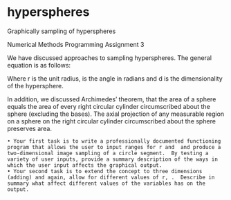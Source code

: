 # hyperspheres
Graphically sampling of hyperspheres

Numerical Methods
Programming Assignment 3

We have discussed approaches to sampling hyperspheres.  The general equation is as follows:


Where r is the unit radius,  is the angle in radians and d is the dimensionality of the hypersphere.

In addition, we discussed Archimedes’ theorem, that the area of a sphere equals the area of every right circular cylinder circumscribed about the sphere (excluding the bases). The axial projection of any measurable region on a sphere on the right circular cylinder circumscribed about the sphere preserves area.

    • Your first task is to write a professionally documented functioning program that allows the user to input ranges for r and  and produce a two-dimensional image sampling of a circle segment.  By testing a variety of user inputs, provide a summary description of the ways in which the user input affects the graphical output.
    • Your second task is to extend the concept to three dimensions (adding) and again, allow for different values of r, .  Describe in summary what affect different values of the variables has on the output.

